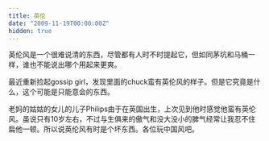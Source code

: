 ```yaml
---
title: 英伦
date: "2009-11-19T00:00:00Z"
hidden: true
---
```

英伦风是一个很难说清的东西，尽管都有人时不时提起它，但如同茅坑和马桶一样，谁也不能说出哪个用起来更爽。
  
最近重新捡起gossip girl，发现里面的chuck蛮有英伦风的样子。但是它究竟是什么，这个可能是只能意会的东西。
  
老妈的姑姑的女儿的儿子Philips由于在英国出生，上次见到他时感觉他蛮有英伦风。虽说只有10岁左右，不过与生俱来的傲气和没大没小的脾气经常让我忍不住扁他一顿。所以说英伦风有时是个坏东西。各位玩中国风吧。